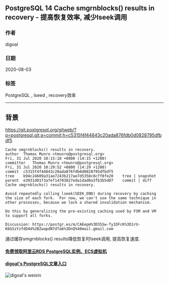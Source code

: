 ## PostgreSQL 14 Cache smgrnblocks() results in recovery - 提高恢复效率, 减少lseek调用        
              
### 作者              
digoal              
              
### 日期              
2020-08-03              
              
### 标签              
PostgreSQL , lseed , recovery效率                
              
----              
              
## 背景      
https://git.postgresql.org/gitweb/?p=postgresql.git;a=commit;h=c5315f4f44843c20ada876fdb0d0828795dfbdf5    
    
```    
Cache smgrnblocks() results in recovery.    
author	Thomas Munro <tmunro@postgresql.org>	    
Fri, 31 Jul 2020 10:15:18 +0800 (14:15 +1200)    
committer	Thomas Munro <tmunro@postgresql.org>	    
Fri, 31 Jul 2020 10:29:52 +0800 (14:29 +1200)    
commit	c5315f4f44843c20ada876fdb0d0828795dfbdf5    
tree	b94c24609a31ae7243b217ae7d5358c8cff8fe20	tree | snapshot    
parent	e3931d01f3afef14703827eda1dad0a3fb3b5d07	commit | diff    
Cache smgrnblocks() results in recovery.    
    
Avoid repeatedly calling lseek(SEEK_END) during recovery by caching    
the size of each fork.  For now, we can't use the same technique in    
other processes, because we lack a shared invalidation mechanism.    
    
Do this by generalizing the pre-existing caching used by FSM and VM    
to support all forks.    
    
Discussion: https://postgr.es/m/CAEepm%3D3SSw-Ty1DFcK%3D1rU-K6GSzYzfdD4d%2BZwapdN7dTa6%3DnQ%40mail.gmail.com    
```           
      
通过缓存smgrnblocks() results降低恢复时lseek调用, 提高恢复速度.     
      
  
#### [免费领取阿里云RDS PostgreSQL实例、ECS虚拟机](https://www.aliyun.com/database/postgresqlactivity "57258f76c37864c6e6d23383d05714ea")
  
  
#### [digoal's PostgreSQL文章入口](https://github.com/digoal/blog/blob/master/README.md "22709685feb7cab07d30f30387f0a9ae")
  
  
![digoal's weixin](../pic/digoal_weixin.jpg "f7ad92eeba24523fd47a6e1a0e691b59")
  
